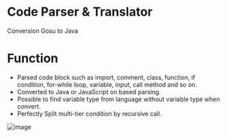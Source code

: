 # Code Parser & Translator
 Conversion Gosu to Java 
 
# Function

- Parsed code block such as import, comment, class, function, if condition, for-while loop, variable, input, call method and so on.
- Converted to Java or JavaScript on based parsing.
- Possible to find variable type from language without variable type when convert.
- Perfectly Split multi-tier condition by recursive call.

![image](https://user-images.githubusercontent.com/115689891/224210078-582e4d82-fc88-49bc-8b3d-e40c7bf261ec.png)



